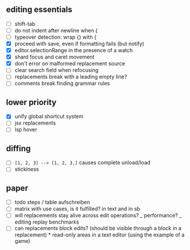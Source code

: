 ## editing essentials

- [ ] shift-tab
- [ ] do not indent after newline when {
- [ ] typeover detection: wrap {} with {
- [x] proceed with save, even if formatting fails (but notify)
- [x] editor.selectionRange in the presence of a watch
- [x] shard focus and caret movement
- [x] don't error on malformed replacement source
- [ ] clear search field when refocusing
- [ ] replacements break with a leading empty line?
- [ ] comments break finding grammar rules

## lower priority

- [x] unify global shortcut system
- [ ] jsx replacements
- [ ] lsp hover

## diffing

- [ ] `[1, 2, 3] --> [1, 2, 3,]` causes complete unload/load
- [ ] stickiness

## paper

- [ ] todo steps / table aufschreiben
- [ ] matrix with use cases, is it fulfilled? in text and in sb
- [ ] will replacements stay alive across edit operations?
      _ performance?
      _ editing replay benchmarks
- [ ] can replacements block edits? (should be visible through a block in a replacement) \* read-only areas in a text editor (using the example of a game)
